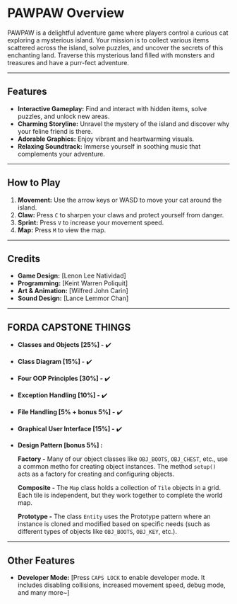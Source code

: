 # PAWPAW Overview
PAWPAW is a delightful adventure game where players control a curious cat exploring a mysterious island. Your mission is to collect various items scattered across the island, solve puzzles, and uncover the secrets of this enchanting land. Traverse this mysterious land filled with monsters and treasures and have a purr-fect adventure. 

---

## Features
- **Interactive Gameplay:** Find and interact with hidden items, solve puzzles, and unlock new areas.
- **Charming Storyline:** Unravel the mystery of the island and discover why your feline friend is there.
- **Adorable Graphics:** Enjoy vibrant and heartwarming visuals.
- **Relaxing Soundtrack:** Immerse yourself in soothing music that complements your adventure.

---

## How to Play
1. **Movement:** Use the arrow keys or WASD to move your cat around the island.
2. **Claw:** Press `C` to sharpen your claws and protect yourself from danger.
3. **Sprint:** Press `V` to increase your movement speed.
4. **Map:** Press `M` to view the map. 

---

## Credits
- **Game Design:** [Lenon Lee Natividad]
- **Programming:** [Keint Warren Poliquit]
- **Art & Animation:** [Wilfred John Carin]
- **Sound Design:** [Lance Lemmor Chan]

---

## FORDA CAPSTONE THINGS
- **Classes and Objects [25%] -** ✔️ 
- **Class Diagram [15%] -** ✔️
- **Four OOP Principles [30%] -** ✔️
- **Exception Handling [10%] -** ✔️
- **File Handling [5% + bonus 5%] -** ✔️
- **Graphical User Interface [15%] -** ✔️
- **Design Pattern [bonus 5%] :**
  
    **Factory -** Many of our object classes like `OBJ_BOOTS`, `OBJ_CHEST`, etc., use a common metho for creating object instances. The method `setup()` acts as a factory for                         creating and configuring objects.
  
    **Composite -** The `Map` class holds a collection of `Tile` objects in a grid. Each tile is independent, but they work together to complete the world map.
  
    **Prototype -** The class `Entity` uses the Prototype pattern where an instance is cloned and modified based on specific needs (such as different types of objects like                             `OBJ_BOOTS`, `OBJ_KEY`, etc.).

---

## Other Features
- **Developer Mode:** [Press `CAPS LOCK` to enable developer mode. It includes disabling collisions, increased movement speed, debug mode, and many more~]

